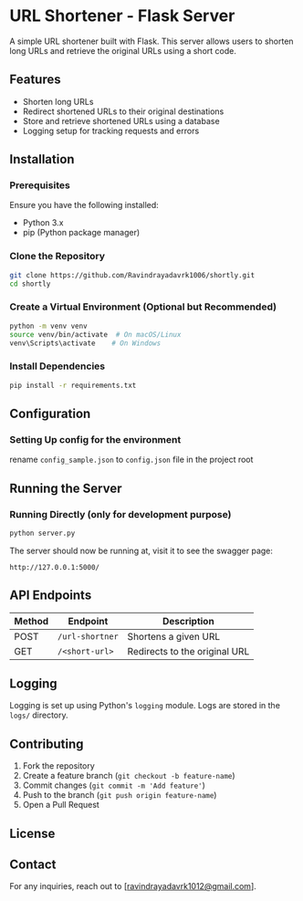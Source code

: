 # URL Shortener - Flask Server

A simple URL shortener built with Flask. This server allows users to shorten long URLs and retrieve the original URLs using a short code.

## Features
- Shorten long URLs
- Redirect shortened URLs to their original destinations
- Store and retrieve shortened URLs using a database
- Logging setup for tracking requests and errors

## Installation

### Prerequisites
Ensure you have the following installed:
- Python 3.x
- pip (Python package manager)

### Clone the Repository
```sh
git clone https://github.com/Ravindrayadavrk1006/shortly.git
cd shortly
```

### Create a Virtual Environment (Optional but Recommended)
```sh
python -m venv venv
source venv/bin/activate  # On macOS/Linux
venv\Scripts\activate    # On Windows
```

### Install Dependencies
```sh
pip install -r requirements.txt
```

## Configuration
### Setting Up config for the environment 
rename `config_sample.json` to `config.json` file in the project root

## Running the Server

### Running Directly (only for development purpose)
```sh
python server.py
```

The server should now be running at, visit it to see the swagger page:
```
http://127.0.0.1:5000/
```

## API Endpoints
| Method | Endpoint | Description |
|--------|---------|-------------|
| POST | `/url-shortner` | Shortens a given URL |
| GET  | `/<short-url>` | Redirects to the original URL |

## Logging
Logging is set up using Python's `logging` module. Logs are stored in the `logs/` directory.

## Contributing
1. Fork the repository
2. Create a feature branch (`git checkout -b feature-name`)
3. Commit changes (`git commit -m 'Add feature'`)
4. Push to the branch (`git push origin feature-name`)
5. Open a Pull Request

## License

## Contact
For any inquiries, reach out to [ravindrayadavrk1012@gmail.com].

